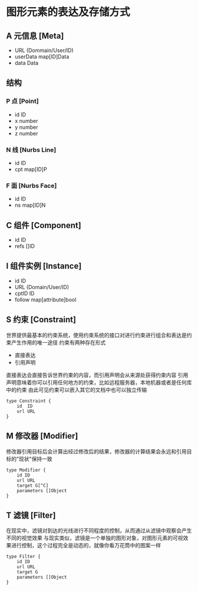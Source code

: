 # 图形元素的表达及存储方式

## A 元信息 [Meta]
+ URL (Dommain/User/ID)
+ userData map[ID]Data
+ data Data  

## 结构
### P 点 [Point]
+ id ID
+ x number
+ y number
+ z number

### N 线 [Nurbs Line]
+ id ID
+ cpt map[ID]P

### F 面 [Nurbs Face]
+ id ID
+ ns map[ID]N

<!-- Behaviour -->

## C 组件 [Component]
+ id ID
+ refs []ID

## I 组件实例 [Instance]
+ id ID
+ URL (Domain/User/ID)
+ cptID ID
+ follow map[attribute]bool

## S 约束 [Constraint]
世界提供最基本的约束系统，使用约束系统的接口对进行约束进行组合和表达是约束产生作用的唯一途径
约束有两种存在形式
+ 直接表达
+ 引用声明

直接表达会直接告诉世界约束的内容，而引用声明会从来源处获得约束内容
引用声明意味着你可以引用任何地方的约束，比如远程服务器，本地机器或者是任何库中的约束
由此可见约束可以嵌入其它的文档中也可以独立传输
```
type Constraint {
    id  ID
    url URL
}
```
 
## M 修改器 [Modifier]
修改器引用目标后会计算出经过修改后的结果，修改器的计算结果会永远和引用目标的"现状"保持一致
```
type Modifier {
    id ID
    url URL
    target G[^C]
    parameters []Object
}

```

## T 滤镜 [Filter]
在现实中，滤镜对到达的光线进行不同程度的控制，从而通过从滤镜中观察会产生不同的视觉效果
与现实类似，滤镜是一个单独的图形对象，对图形元素的可视效果进行控制，这个过程完全是动态的，就像你看万花筒中的图案一样
```
type Filter {
    id ID
    url URL
    target G
    parameters []Object
}
```